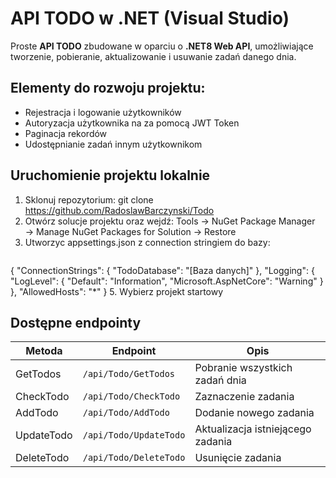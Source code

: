 # API TODO w .NET (Visual Studio)

Proste **API TODO** zbudowane w oparciu o **.NET8 Web API**, umożliwiające tworzenie, pobieranie, aktualizowanie i usuwanie zadań danego dnia. 

## Elementy do rozwoju projektu:
 - Rejestracja i logowanie użytkowników
 - Autoryzacja użytkownika na za pomocą JWT Token
 - Paginacja rekordów
 - Udostępnianie zadań innym użytkownikom

## Uruchomienie projektu lokalnie

1. Sklonuj repozytorium:
   git clone https://github.com/RadoslawBarczynski/Todo
2. Otwórz solucje projektu oraz wejdź:
 Tools → NuGet Package Manager → Manage NuGet Packages for Solution → Restore
3. Utworzyc appsettings.json z connection stringiem do bazy:
   ```json
{
  "ConnectionStrings": {
    "TodoDatabase": "[Baza danych]"
  },
  "Logging": {
    "LogLevel": {
      "Default": "Information",
      "Microsoft.AspNetCore": "Warning"
    }
  },
  "AllowedHosts": "*"
}
5. Wybierz projekt startowy

## Dostępne endpointy
| Metoda      | Endpoint               | Opis                              |
| ----------- | -----------------------| ----------------------------------|
| GetTodos    | `/api/Todo/GetTodos`   | Pobranie wszystkich zadań dnia    |
| CheckTodo   | `/api/Todo/CheckTodo`  | Zaznaczenie zadania               |
| AddTodo     | `/api/Todo/AddTodo`    | Dodanie nowego zadania            |
| UpdateTodo  | `/api/Todo/UpdateTodo` | Aktualizacja istniejącego zadania |
| DeleteTodo  | `/api/Todo/DeleteTodo` | Usunięcie zadania                 |

